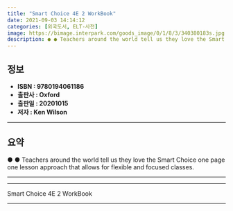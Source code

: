 ```yaml
---
title: "Smart Choice 4E 2 WorkBook"
date: 2021-09-03 14:14:12
categories: [외국도서, ELT-사전]
image: https://bimage.interpark.com/goods_image/0/1/8/3/340380183s.jpg
description: ● ● Teachers around the world tell us they love the Smart Choice one page one lesson approach that allows for flexible and focused classes.
---
```


## **정보**

- **ISBN : 9780194061186**
- **출판사 : Oxford**
- **출판일 : 20201015**
- **저자 : Ken Wilson**

------



## **요약**

●  ●  Teachers around the world tell us they love the Smart Choice one page  one lesson approach that allows for flexible and focused classes.

------



------


Smart Choice 4E 2 WorkBook 

------


